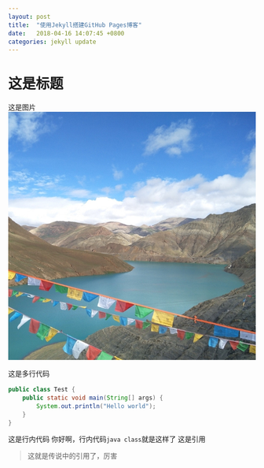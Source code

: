 ```yaml
---
layout: post
title:  "使用Jekyll搭建GitHub Pages博客"
date:   2018-04-16 14:07:45 +0800
categories: jekyll update
---
```

<h1>这是标题</h1>

这是图片
![logo](/images/2018/04/16/logo.jpg "logo")

这是多行代码
```java
public class Test {
    public static void main(String[] args) {
        System.out.println("Hello world");
    }
}
```
这是行内代码
你好啊，行内代码`java class`就是这样了
这是引用
>这就是传说中的引用了，厉害
